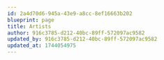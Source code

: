 ```yaml
---
id: 2a4d70d6-945a-43e9-a8cc-8ef16663b202
blueprint: page
title: Artists
author: 916c3785-d212-40bc-89ff-572097ac9582
updated_by: 916c3785-d212-40bc-89ff-572097ac9582
updated_at: 1744054975
---
```

